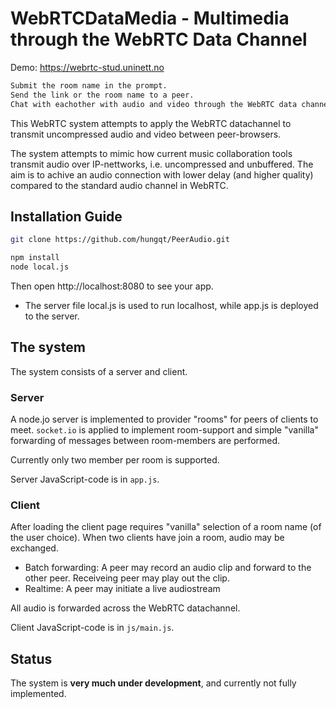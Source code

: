# WebRTCDataMedia - Multimedia through the WebRTC Data Channel #

Demo: https://webrtc-stud.uninett.no
```sh
Submit the room name in the prompt.
Send the link or the room name to a peer.
Chat with eachother with audio and video through the WebRTC data channel.
```

This WebRTC system attempts to apply the WebRTC datachannel to transmit uncompressed audio and video between peer-browsers.

The system attempts to mimic how current music collaboration tools transmit audio over IP-nettworks, i.e. uncompressed and unbuffered. The aim is to achive an audio connection with lower delay (and higher quality) compared to the standard audio channel in WebRTC. 

## Installation Guide ##
```sh
git clone https://github.com/hungqt/PeerAudio.git

npm install
node local.js
```

Then open http://localhost:8080 to see your app. <br>

* The server file local.js is used to run localhost, while app.js is deployed to the server. 

## The system ##
The system consists of a server and client.

### Server ###
A node.jo server is implemented to provider "rooms" for peers of clients to meet. `socket.io` is applied to implement room-support and simple "vanilla" forwarding of messages between room-members are performed.

Currently only two member per room is supported.

Server JavaScript-code is in `app.js`.

### Client ###
After loading the client page requires "vanilla" selection of a room name (of the user choice). When two clients have join a room, audio may be exchanged.

  * Batch forwarding: A peer may record an audio clip and forward to the other peer. Receiveing peer may play out the clip.
  * Realtime: A peer may initiate a live audiostream
  
All audio is forwarded across the WebRTC datachannel.

Client JavaScript-code is in `js/main.js`.

## Status ##
  
The system is **very much under development**, and currently not fully implemented.
